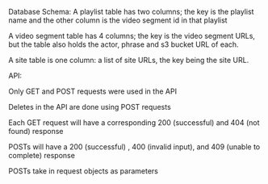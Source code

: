 Database Schema:
A playlist table has two columns; the key is the playlist name and the other column is the video segment id in that playlist

A video segment table has 4 columns; the key is the video segment URLs, but the table also holds the actor, phrase and s3 bucket URL of each.

A site table is one column: a list of site URLs, the key being the site URL.


API:

Only GET and POST requests were used in the API

Deletes in the API are done using POST requests

Each GET request will have a corresponding 200 (successful) and 404 (not found) response

POSTs will have a 200 (successful) , 400 (invalid input), and 409 (unable to complete) response

POSTs take in request objects as parameters
